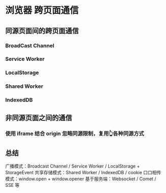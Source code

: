 # 浏览器 跨页面通信

## 同源页面间的跨页面通信

### BroadCast Channel

### Service Worker

### LocalStorage

### Shared Worker

### IndexedDB

## 非同源页面之间的通信

### 使用 iframe 结合 origin 忽略同源限制，复用👆各种同源方式

## 总结

广播模式：Broadcast Channel / Service Worker / LocalStorage + StorageEvent
共享存储模式：Shared Worker / IndexedDB / cookie
口口相传模式：window.open + window.opener
基于服务端：Websocket / Comet / SSE 等
